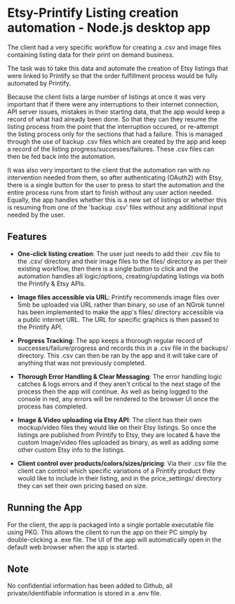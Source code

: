 # Etsy-Printify Listing creation automation - Node.js desktop app

The client had a very specific workflow for creating a .csv and image files containing listing data for their print on demand business.

The task was to take this data and automate the creation of Etsy listings that were linked to Printify so that the order fulfillment process would be fully automated by Printify.

Because the client lists a large number of listings at once it was very important that if there were any interruptions to their internet connection, API server issues, mistakes in their starting data, that the app would keep a record of what had already been done. So that they can they resume the listing process from the point that the interruption occured, or re-attempt the listing process only for the sections that had a failure. This is managed through the use of backup .csv files which are created by the app and keep a record of the listing progress/successes/failures. These .csv files can then be fed back into the automation.

It was also very important to the client that the automation ran with no intervention needed from them, so after authenticating (OAuth2) with Etsy, there is a single button for the user to press to start the automation and the entire process runs from start to finish without any user action needed. Equally, the app handles whether this is a new set of listings or whether this is resuming from one of the 'backup .csv' files without any additional input needed by the user.

## Features

- **One-click listing creation**: The user just needs to add their .csv file to the .csv/ directory and their image files to the files/ directory as per their existing workflow, then there is a single button to click and the automation handles all logic/options, creating/updating listings via both the Printify & Etsy APIs.

- **Image files accessible via URL**: Printify recommends image files over 5mb be uploaded via URL rather than binary, so use of an NGrok tunnel has been implemented to make the app's files/ directory accessible via a public internet URL. The URL for specific graphics is then passed to the Printify API.

- **Progress Tracking**: The app keeps a thorough regular record of successes/failure/progress and records this in a .csv file in the backups/ directory. This .csv can then be ran by the app and it will take care of anything that was not previously completed.

- **Thorough Error Handling & Clear Messaging**: The error handling logic catches & logs errors and if they aren't critical to the next stage of the process then the app will continue. As well as being logged to the console in red, any errors will be rendered to the browser UI once the process has completed.

- **Image & Video uploading via Etsy API**: The client has their own mockup/video files they would like on their Etsy listings. So once the listings are published from Printify to Etsy, they are located & have the custom Image/video files uploaded as binary, as well as adding some other custom Etsy info to the listings.

- **Client control over products/colors/sizes/pricing**: Via their .csv file the client can control which specific variations of a Printify product they would like to include in their listing, and in the price_settings/ directory they can set their own pricing based on size.

## Running the App

For the client, the app is packaged into a single portable executable file using PKG. This allows the client to run the app on their PC simply by double-clicking a .exe file. The UI of the app will automatically open in the default web browser when the app is started.

## Note

No confidential information has been added to Github, all private/identifiable information is stored in a .env file.
